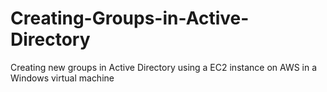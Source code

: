 # Creating-Groups-in-Active-Directory
Creating new groups in Active Directory using a EC2 instance on AWS in a Windows virtual machine
